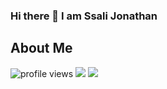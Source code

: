 ### Hi there 👋 I am Ssali Jonathan
## About Me
<p align="">
  <img src="https://gpvc.arturio.dev/jod35" alt="profile views">
  <img
  src="https://cr-ss-service.azurewebsites.net/api/ScreenShot?widget=summary&username=jod35&badges=2&show-avatar=false&style=--header-bg-color:%23000;--border-radius:10px"
/>
  <img
  src="https://cr-skills-chart-widget.azurewebsites.net/api/api?username=jod35&skills=Vue,C%2B%2B,C%23,Python,HTML,JavaScript,CSS&width=820"
/>
</p>


